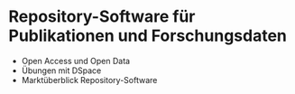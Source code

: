 # Repository-Software für Publikationen und Forschungsdaten

* Open Access und Open Data
* Übungen mit DSpace
* Marktüberblick Repository-Software
